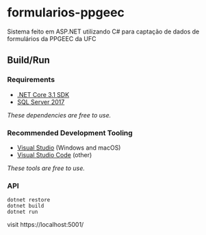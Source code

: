 # formularios-ppgeec
Sistema feito em ASP.NET utilizando C# para captação de dados de formulários da PPGEEC da UFC

## Build/Run

### Requirements

- [.NET Core 3.1 SDK](https://www.microsoft.com/net/download/core)
- [SQL Server 2017](https://docs.microsoft.com/en-us/sql/index)

*These dependencies are free to use.*

### Recommended Development Tooling

- [Visual Studio](https://www.visualstudio.com/vs/) (Windows and macOS)
- [Visual Studio Code](https://code.visualstudio.com/) (other)

*These tools are free to use.*

### API

```
dotnet restore
dotnet build
dotnet run
```

visit https://localhost:5001/
